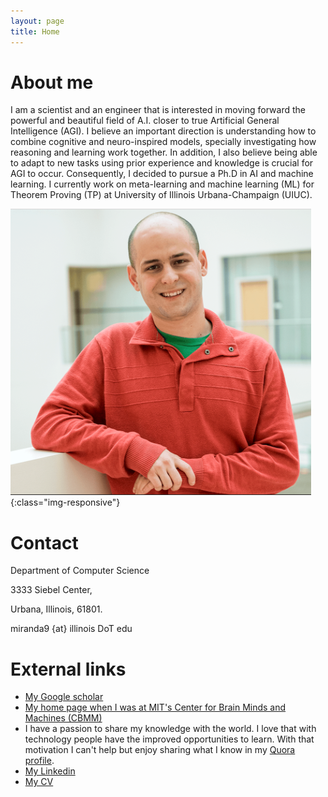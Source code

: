 ```yaml
---
layout: page
title: Home
---
```


# About me #

I am a scientist and an engineer that is interested in moving forward the powerful
and beautiful field of A.I. closer to true Artificial General Intelligence (AGI).
I believe an important direction is understanding how to combine cognitive and neuro-inspired models, specially investigating how reasoning and learning work together.
In addition, I also believe being able to adapt to new tasks using prior experience and knowledge is crucial for AGI to occur.
Consequently, I decided to pursue a Ph.D in AI and machine learning. 
I currently work on meta-learning and machine learning (ML) for
Theorem Proving (TP) at University of Illinois Urbana-Champaign (UIUC).

![me](/images/me.png){:class="img-responsive"}


# Contact #

Department of Computer Science

3333 Siebel Center,

Urbana, Illinois, 61801.

miranda9 {at} illinois DoT edu

<!-- # Navigating my site # -->

<!-- I'm still organizing and continually working on my website but check my blog
where I am hoping to share useful things I know: -->

<!-- - Related to dance -->

<!-- I have cool [projects](/miscellaneous-projects) you might want to check. -->

# External links #

- [My Google scholar](https://scholar.google.com/citations?user=_NQJoBkAAAAJ&hl=en)
- [My home page when I was at MIT's Center for Brain Minds and Machines (CBMM)](https://cbmm.mit.edu/about/people/miranda)
- I have a passion to share my knowledge with the world. I love that with technology people have the improved opportunities to learn. With that motivation I can't help but enjoy sharing what I know in my [Quora profile](https://www.quora.com/profile/Brando-Miranda).
- [My Linkedin](https://www.linkedin.com/in/brando-miranda-40821046/)
- [My CV](/professional_documents/Brando_Miranda_long_CV.pdf)
